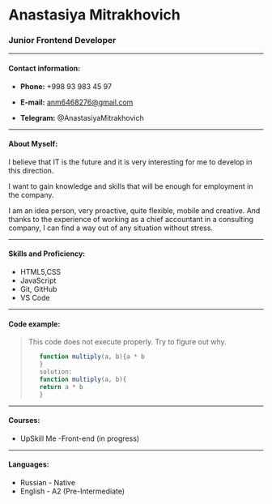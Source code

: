 # Anastasiya Mitrakhovich

### Junior Frontend Developer

---

#### Contact information:

+ **Phone:** +998 93 983 45 97

+ **E-mail:** anm6468276@gmail.com

+ **Telegram:** @AnastasiyaMitrakhovich

---

#### About Myself:

I believe that IT is the future and it is very interesting for me to develop in this direction. 

I want to gain knowledge and skills that will be enough for employment in the company.

I am an idea person, very proactive, quite flexible, mobile and creative. And thanks to the experience of working as a chief accountant in a consulting company, I can find a way out of any situation without stress.

---

#### Skills and Proficiency:

+ HTML5,CSS
+ JavaScript
+ Git, GitHub
+ VS Code

---

#### Code example:

>This code does not execute properly. Try to figure out why.
>
>```javascript
>    function multiply(a, b){a * b
>    }
>    solution:
>    function multiply(a, b){
>    return a * b
>    }
>```

---

#### Courses:

* UpSkill Me -Front-end (in progress)

---

#### Languages:

* Russian - Native
* English - A2 (Pre-Intermediate)